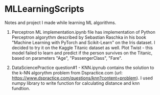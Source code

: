 # MLLearningScripts
Notes and project I made while learning ML algorithms.
1. Perceptron ML implementation.ipynb file has implementation of Python Perceptron algorythm described by Sebastian Raschka in his book "Machine Learning with PyTorch and Scikit-Learn" on the Iris dataset.
I decided to try it on the Kaggle Titanic dataset as well. 
Plot Twist - this model failed to learn and predict if the person survives on the Titanic, based on parameters "Age", "PassengerClass", "Fare".

2. DataSciencePractice question#1 - KNN.ipynub contains the solution to the k-NN algorythm problem from Dspractice.com (url: https://www.dspractice.com/questions/knn?content=problem). I used numpy library to write function for calculating distance and knn fundtion. 
